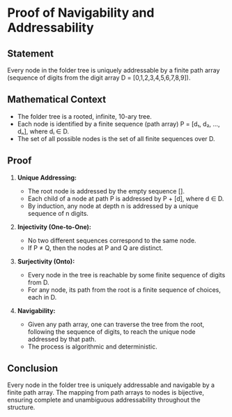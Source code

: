 # Proof of Navigability and Addressability

## Statement
Every node in the folder tree is uniquely addressable by a finite path array (sequence of digits from the digit array D = [0,1,2,3,4,5,6,7,8,9]).

## Mathematical Context
- The folder tree is a rooted, infinite, 10-ary tree.
- Each node is identified by a finite sequence (path array) P = [d₁, d₂, ..., dₙ], where dᵢ ∈ D.
- The set of all possible nodes is the set of all finite sequences over D.

## Proof
1. **Unique Addressing:**
   - The root node is addressed by the empty sequence [].
   - Each child of a node at path P is addressed by P + [d], where d ∈ D.
   - By induction, any node at depth n is addressed by a unique sequence of n digits.

2. **Injectivity (One-to-One):**
   - No two different sequences correspond to the same node.
   - If P ≠ Q, then the nodes at P and Q are distinct.

3. **Surjectivity (Onto):**
   - Every node in the tree is reachable by some finite sequence of digits from D.
   - For any node, its path from the root is a finite sequence of choices, each in D.

4. **Navigability:**
   - Given any path array, one can traverse the tree from the root, following the sequence of digits, to reach the unique node addressed by that path.
   - The process is algorithmic and deterministic.

## Conclusion
Every node in the folder tree is uniquely addressable and navigable by a finite path array. The mapping from path arrays to nodes is bijective, ensuring complete and unambiguous addressability throughout the structure. 